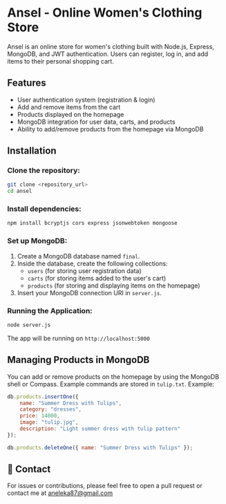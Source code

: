 # Ansel - Online Women's Clothing Store

Ansel is an online store for women's clothing built with Node.js, Express, MongoDB, and JWT authentication. Users can register, log in, and add items to their personal shopping cart.

## Features
- User authentication system (registration & login)
- Add and remove items from the cart
- Products displayed on the homepage
- MongoDB integration for user data, carts, and products
- Ability to add/remove products from the homepage via MongoDB

## Installation

### Clone the repository:
```sh
git clone <repository_url>
cd ansel
```

### Install dependencies:
```sh
npm install bcryptjs cors express jsonwebtoken mongoose
```

### Set up MongoDB:
1. Create a MongoDB database named `final`.
2. Inside the database, create the following collections:
   - `users` (for storing user registration data)
   - `carts` (for storing items added to the user's cart)
   - `products` (for storing and displaying items on the homepage)
3. Insert your MongoDB connection URI in `server.js`.

### Running the Application:
```sh
node server.js
```
The app will be running on `http://localhost:5000`

## Managing Products in MongoDB
You can add or remove products on the homepage by using the MongoDB shell or Compass. Example commands are stored in `tulip.txt`. Example:

```js
db.products.insertOne({
    name: "Summer Dress with Tulips",
    category: "dresses",
    price: 14000,
    image: "tulip.jpg",
    description: "Light summer dress with tulip pattern"
});

db.products.deleteOne({ name: "Summer Dress with Tulips" });
```

## 💌 Contact
For issues or contributions, please feel free to open a pull request or contact me at aneleka87@gmail.com

